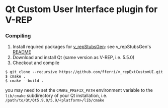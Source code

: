 # Qt Custom User Interface plugin for V-REP

### Compiling

1. Install required packages for [v_repStubsGen](https://github.com/fferri/v_repStubsGen): see v_repStubsGen's [README](external/v_repStubsGen/README.md)
2. Download and install Qt (same version as V-REP, i.e. 5.5.0)
3. Checkout and compile
```
$ git clone --recursive https://github.com/fferri/v_repExtCustomUI.git
$ cmake .
$ cmake --build .
```
you may need to set the `CMAKE_PREFIX_PATH` environment variable to the `lib/cmake` subdirectory of your Qt installation, i.e. `/path/to/Qt/Qt5.9.0/5.9/<platform>/lib/cmake`
